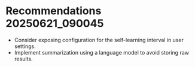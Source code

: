 # Recommendations 20250621_090045
- Consider exposing configuration for the self-learning interval in user settings.
- Implement summarization using a language model to avoid storing raw results.
